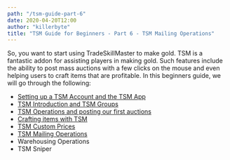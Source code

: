 ```yaml
---
path: "/tsm-guide-part-6"
date: 2020-04-20T12:00
author: "killerbyte"
title: "TSM Guide for Beginners - Part 6 - TSM Mailing Operations"
---
```


So, you want to start using TradeSkillMaster to make gold. TSM is a fantastic addon for assisting players in making gold. Such features include the ability to post mass auctions with a few clicks on the mouse and even helping users to craft items that are profitable. In this beginners guide, we will go through the following:
 - [Setting up a TSM Account and the TSM App](/tsm-guide-part-1)
 - [TSM Introduction and TSM Groups](/tsm-guide-part-2)
 - [TSM Operations and posting our first auctions](/tsm-guide-part-3)
 - [Crafting items with TSM](./tsm-guide-part-4)
 - [TSM Custom Prices](./tsm-guide-part-5)
 - [TSM Mailing Operations](./tsm-guide-part-6)
 - Warehousing Operations
 - TSM Sniper

